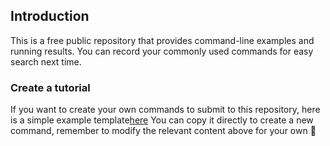 ## Introduction

This is a free public repository that provides command-line examples and running results. You can record your commonly used commands for easy search next time.





### Create a tutorial
If you want to create your own commands to submit to this repository, here is a simple example template[here]([URL地址](https://github.com/cmdhelp/command/blob/master/template.md))
You can copy it directly to create a new command, remember to modify the relevant content above for your own 🍺
